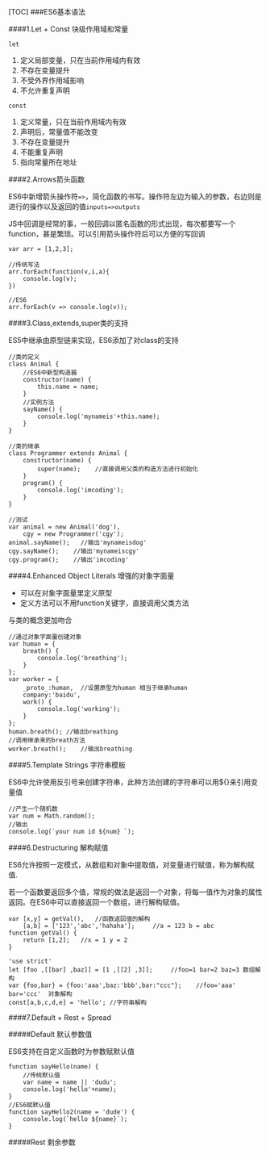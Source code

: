 [TOC]
###ES6基本语法

####1.Let + Const 块级作用域和常量

`let`
1. 定义局部变量，只在当前作用域内有效
2. 不存在变量提升
3. 不受外界作用域影响
4. 不允许重复声明

`const`
1. 定义常量，只在当前作用域内有效
2. 声明后，常量值不能改变
3. 不存在变量提升
4. 不能重复声明
5. 指向常量所在地址

####2.Arrows箭头函数

ES6中新增箭头操作符`=>`，简化函数的书写。操作符左边为输入的参数，右边则是进行的操作以及返回的值`inputs=>outputs`

JS中回调是经常的事，一般回调以匿名函数的形式出现，每次都要写一个function，甚是繁琐。可以引用箭头操作符后可以方便的写回调

    var arr = [1,2,3];
    
    //传统写法
    arr.forEach(function(v,i,a){
        console.log(v);
    })
    
    //ES6
    arr.forEach(v => console.log(v));

####3.Class,extends,super类的支持

ES5中继承由原型链来实现，ES6添加了对class的支持

    //类的定义
    class Animal {
        //ES6中新型构造器
        constructor(name) {
            this.name = name;
        }
        //实例方法
        sayName() {
            console.log('mynameis'+this.name);
        }
    }
    
    //类的继承
    class Programmer extends Animal {
        constructor(name) {
            super(name);    //直接调用父类的构造方法进行初始化
        }
        program() {
            console.log('imcoding');
        }
    }
    
    //测试
    var animal = new Animal('dog'),
        cgy = new Programmer('cgy');
    animal.sayName();   //输出'mynameisdog'
    cgy.sayName();    //输出'mynameiscgy'
    cgy.program();    //输出'imcoding'

####4.Enhanced Object Literals 增强的对象字面量

* 可以在对象字面量里定义原型
* 定义方法可以不用function关键字，直接调用父类方法 

与类的概念更加吻合

    //通过对象字面量创建对象
    var human = {
        breath() {
            console.log('breathing');
        }
    };
    var worker = {
        _proto_:human,  //设置原型为human 相当于继承human
        company:'baidu',
        work() {
            console.log('working');
        }
    };
    human.breath(); //输出breathing
    //调用继承来的breath方法
    worker.breath();    //输出breathing

####5.Template Strings 字符串模板

ES6中允许使用反引号来创建字符串，此种方法创建的字符串可以用${}来引用变量值

    //产生一个随机数
    var num = Math.random();
    //输出
    console.log(`your num id ${num} `);

####6.Destructuring 解构赋值

ES6允许按照一定模式，从数组和对象中提取值，对变量进行赋值，称为解构赋值.

若一个函数要返回多个值，常规的做法是返回一个对象，将每一值作为对象的属性返回。在ES6中可以直接返回一个数组，进行解构赋值。

    var [x,y] = getVal(),   //函数返回值的解构 
        [a,b] = ['123','abc','hahaha'];     //a = 123 b = abc
    function getVal() {
        return [1,2];   //x = 1 y = 2
    }

    'use strict'
    let [foo ,[[bar] ,baz]] = [1 ,[[2] ,3]];     //foo=1 bar=2 baz=3 数组解构
    var {foo,bar} = {foo:'aaa',baz:'bbb',bar:"ccc"};    //foo='aaa' bar='ccc'  对象解构
    const[a,b,c,d,e] = 'hello'; //字符串解构

####7.Default + Rest + Spread

#####Default 默认参数值

ES6支持在自定义函数时为参数赋默认值

    function sayHello(name) {
        //传统默认值
        var name = name || 'dudu';
        console.log('hello'+name);
    }
    //ES6赋默认值
    function sayHello2(name = 'dude') {
        console.log(`hello ${name}`);
    }

#####Rest 剩余参数




    








